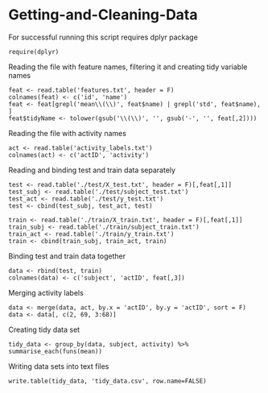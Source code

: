# Getting-and-Cleaning-Data

For successful running this script requires dplyr package
```
require(dplyr)
```

Reading the file with feature names, filtering it and creating tidy variable names
```
feat <- read.table('features.txt', header = F)
colnames(feat) <- c('id', 'name')
feat <- feat[grepl('mean\\(\\)', feat$name) | grepl('std', feat$name), ]
feat$tidyName <- tolower(gsub('\\(\\)', '', gsub('-', '', feat[,2])))
```
Reading the file with activity names
```
act <- read.table('activity_labels.txt')
colnames(act) <- c('actID', 'activity')
```

Reading and binding test and train data separately
```
test <- read.table('./test/X_test.txt', header = F)[,feat[,1]]
test_subj <- read.table('./test/subject_test.txt')
test_act <- read.table('./test/y_test.txt')
test <- cbind(test_subj, test_act, test)

train <- read.table('./train/X_train.txt', header = F)[,feat[,1]]
train_subj <- read.table('./train/subject_train.txt')
train_act <- read.table('./train/y_train.txt')
train <- cbind(train_subj, train_act, train)
```
Binding test and train data together
```
data <- rbind(test, train)
colnames(data) <- c('subject', 'actID', feat[,3])
```

Merging activity labels
```
data <- merge(data, act, by.x = 'actID', by.y = 'actID', sort = F)
data <- data[, c(2, 69, 3:68)]
```

Creating tidy data set
```
tidy_data <- group_by(data, subject, activity) %>% summarise_each(funs(mean))
```

Writing data sets into text files
```
write.table(tidy_data, 'tidy_data.csv', row.name=FALSE)
```
